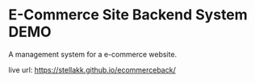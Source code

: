 # E-Commerce Site Backend System DEMO
A management system for a e-commerce website.

live url: https://stellakk.github.io/ecommerceback/
